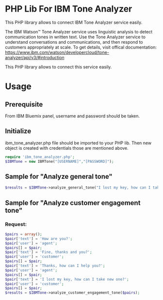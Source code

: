 # PHP Lib For IBM Tone Analyzer
This PHP library allows to connect IBM Tone Analyzer service easily.

The IBM Watson™ Tone Analyzer service uses linguistic analysis to detect communication tones in written text. Use the Tone Analyzer service to understand conversations and communications, and then respond to customers appropriately at scale. To get details, visit offical documentation:
https://www.ibm.com/watson/developercloud/tone-analyzer/api/v3/#introduction

This PHP library allows to connect this service easily.
# Usage

## Prerequisite
From IBM Bluemix panel, username and password should be taken. 


## Initialize
ibm_tone_analyzer.php file should be imported to your PHP lib. Then new object is created with credentials those are mentioned above.

```php
require 'ibm_tone_analyzer.php';
$IBMTone = new IBMTone("[USERNAME]","[PASSWORD]");
```
## Sample for "Analyze general tone"

```php
$results = $IBMTone->analyze_general_tone("I lost my key, how can I take new one?");
```

## Sample for "Analyze customer engagement tone"
### Request:
```php
$pairs = array();
$pair['text'] = 'How are you?';
$pair['user'] = 'agent';
$pairs[] = $pair;
$pair['text'] = 'Fine, thanks and you?';
$pair['user'] = 'customer';
$pairs[] = $pair;								
$pair['text'] = 'Thanks, how can I help you?';
$pair['user'] = 'agent';
$pairs[] = $pair;								
$pair['text'] = 'I lost my key, how can I take new one?';
$pair['user'] = 'customer';
$pairs[] = $pair;
$results = $IBMTone->analyze_customer_engagement_tone($pairs);
```
